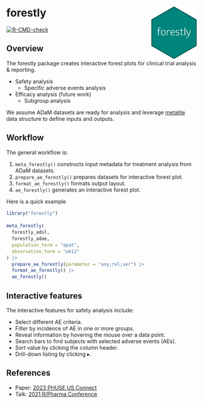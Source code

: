 # forestly <img src="man/figures/logo.png" align="right" width="120" />

<!-- badges: start -->
[![R-CMD-check](https://github.com/Merck/forestly/actions/workflows/R-CMD-check.yaml/badge.svg)](https://github.com/Merck/forestly/actions/workflows/R-CMD-check.yaml)
<!-- badges: end -->

## Overview

The forestly package creates interactive forest plots for clinical trial analysis & reporting.

- Safety analysis
  - Specific adverse events analysis
- Efficacy analysis (future work)
  - Subgroup analysis

We assume ADaM datasets are ready for analysis and
leverage [metalite](https://merck.github.io/metalite/) data structure to define
inputs and outputs.

## Workflow

The general workflow is:

1. `meta_forestly()` constructs input metadata for treatment analysis from ADaM datasets.
1. `prepare_ae_forestly()` prepares datasets for interactive forest plot.
1. `format_ae_forestly()` formats output layout.
1. `ae_forestly()` generates an interactive forest plot.

Here is a quick example

```r
library("forestly")

meta_forestly(
  forestly_adsl,
  forestly_adae,
  population_term = "apat",
  observation_term = "wk12"
) |>
  prepare_ae_forestly(parameter = "any;rel;ser") |>
  format_ae_forestly() |>
  ae_forestly()
```

## Interactive features

The interactive features for safety analysis include:

- Select different AE criteria.
- Filter by incidence of AE in one or more groups.
- Reveal information by hovering the mouse over a data point.
- Search bars to find subjects with selected adverse events (AEs).
- Sort value by clicking the column header.
- Drill-down listing by clicking $\blacktriangleright$.

## References

- Paper: [2023 PHUSE US Connect](https://phuse.s3.eu-central-1.amazonaws.com/Archive/2023/Connect/US/Florida/PAP_DV07.pdf)
- Talk: [2021 R/Pharma Conference](https://rinpharma.com/publication/rinpharma_206/)
